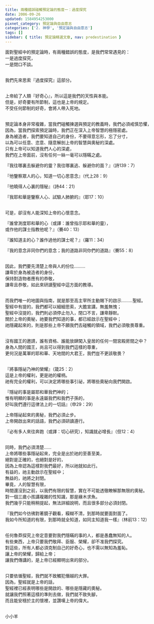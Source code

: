 ```yaml
---
title: 兩種錯誤碰觸預定論的態度一：過度探究
date: 2006-09-26
updated: 1584954253000
pixnet_category: 預定論與自由意志
categories: ['2. 神學', '預定論與自由意志']
tags: []
sidebar: { title: 預定論精選文章, nav: predestination }
---
```


<p>面對聖經中的預定論時，有兩種錯誤的態度，是我們常常遇見的：<br/>
一是過度探究，<br/>
一是閉口不談。</p>
<p><br/>
我們先來思索『過度探究』這部分。</p>
<p><br/>
上帝給了人類『好奇心』，所以這是我們的天性與本能。<br/>
但是，好奇要有所節制，這也是上帝的規定。<br/>
不受任何節制的好奇，會將人帶入死地。</p>
<p><br/>
預定論本身非常複雜，當我們碰觸揀選與預定的教義時，我們必須戒慎恐懼，<br/>
因為，當我們探索預定論時，我們正在深入上帝智慧的極隱密處。<br/>
身為被造者，我們要知道自己的身份，不要得意忘形，忘了分寸，<br/>
以為可以任意、恣意、隨意解剖上帝的智慧與奧秘的深處。<br/>
只有上帝可以知道我們人心的深處，<br/>
我們在上帝面前，沒有任何一絲一毫可以隱瞞之處。</p>
<p>『我往哪裏去躲避你的靈？我往哪裏逃、躲避你的面？』（詩139：7）</p>
<p>『他鑒察眾人的心，知道一切心思意念』（代上28：9）</p>
<p>『他曉得人心裏的隱秘』（詩44：21）</p>
<p>『我耶和華是鑒察人心、試驗人肺腑的』（耶17：10）</p>
<p><br/>
可是，卻沒有人能深知上帝的心懷意念。</p>
<p>『誰曾測度耶和華的心（或譯：誰曾指示耶和華的靈），<br/>
或作他的謀士指教他呢？』（賽40：13）</p>
<p>『誰知道主的心？誰作過他的謀士呢？』（羅11：34）</p>
<p>『我的意念非同你們的意念；我的道路非同你們的道路』（賽55：8）</p>
<p><br/>
因此，我們要先清楚上帝與人的份位………<br/>
謙卑於身為被造者的身份，<br/>
保持對造物者應有的恭敬，<br/>
謙卑且恭敬，如此來研讀聖經中這方面的教導。</p>
<p><br/>
而我們唯一的地圖與指南，就是那至高主宰所主動賜下的啟示………聖經。<br/>
聖經中有提的，我們都可以細細思索，大膽宣講，無羞無愧；<br/>
聖經中沒提的，我們則必須停止勿入，閉口不言，謙卑靜默。<br/>
關於上帝的奧秘，祂要我們知道的事，都已經啟示在聖經中；<br/>
祂隱藏起來的，則是那些上帝不願我們去碰觸的領域，我們必須敬畏尊重。</p>
<p><br/>
沒有國王的邀請，誰有資格、誰能放肆闖入皇居的任何一間宮殿房間之中？<br/>
身為人間的國王，尚且可以得到我們這樣的尊重，<br/>
更何況是萬軍的耶和華、天地間的大君王，我們豈不更該敬畏？</p>
<p><br/>
『將事隱祕乃神的榮耀』（箴25：2）<br/>
這是上帝的權利，更是祂的權柄。<br/>
祂有完全的權利，可以決定將哪些事引祕，將哪些奧秘向我們開啟。</p>
<p>『隱祕的事是屬耶和華我們神的；<br/>
惟有明顯的事是永遠屬我們和我們子孫的，<br/>
好叫我們遵行這律法上的一切話』（申29：29）</p>
<p>上帝隱祕起來的奧秘，我們必須止步。<br/>
上帝開啟出來的話語，我們必須研讀遵行。</p>
<p>『必有多人來往奔跑（或譯：切心研究），知識就必增長』（但12：4）</p>
<p><br/>
同時，我們必須清楚……<br/>
上帝將哪些事隱祕起來，完全是出於祂的至善至美，<br/>
絕對是正確的，也絕對是好的，<br/>
因為上帝認為這樣對我們最好，所以祂就如此行。<br/>
有益的，祂主動啟示在聖經中；<br/>
無益的，祂將之封閉。<br/>
畢竟，人的智慧有限，<br/>
時間還沒到之前，以我們有限的智慧，實在不可能透徹瞭解那無限的奧秘。<br/>
對一個三歲小孩講複雜的性知識，那是緣木求魚。<br/>
我們幾乎只能稍稍提起，無法詳細說明，而且很多部分必須封閉。</p>
<p>『我們如今彷彿對著鏡子觀看，糢糊不清，到那時就要面對面了。<br/>
我如今所知道的有限，到那時就全知道，如同主知道我一樣』（林前13：12）</p>
<p><br/>
任何魯莽探究上帝定意要對我們隱瞞的事的人，都是愚蠢無知的人。<br/>
有些東西，上帝只要我們敬拜、臣服、榮耀，卻不准我們探究。<br/>
對這些，所有人都必須克制自己的好奇心，也不需以無知為羞恥。<br/>
讓上帝的榮耀，歸給上帝；<br/>
讓我們傳講的，是上帝已經顯明出來的部分。</p>
<p><br/>
只要依循聖經，我們就不致觸犯僭越的大罪。<br/>
因為，聖經就是上帝的話，<br/>
聖經裡已經表明哪些是開啟的、哪些是隱藏的奧秘。<br/>
就讓我們照著這樣的準則去做，我們就不致失腳，<br/>
而且能安穩於主的懷裡，並讚嘆上帝的偉大。</p>
<p><br/>
小小羊<br/>
 </p>
<p> </p>
<p> </p>
<p> </p>

